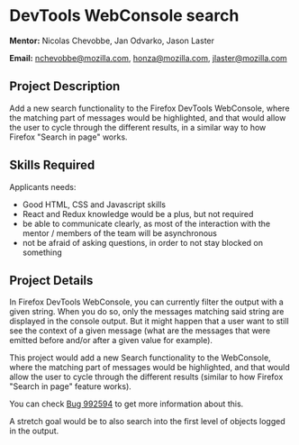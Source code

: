 # DevTools WebConsole search

**Mentor:** Nicolas Chevobbe, Jan Odvarko, Jason Laster

**Email:** nchevobbe@mozilla.com, honza@mozilla.com, jlaster@mozilla.com


## Project Description

Add a new search functionality to the Firefox DevTools WebConsole, 
where the matching part of messages would be highlighted, 
and that would allow the user to cycle through the different results, 
in a similar way to how Firefox "Search in page" works.

## Skills Required

Applicants needs:

* Good HTML, CSS and Javascript skills
* React and Redux knowledge would be a plus, but not required
* be able to communicate clearly, as most of the interaction with the mentor / members of the team will be asynchronous
* not be afraid of asking questions, in order to not stay blocked on something

## Project Details

In Firefox DevTools WebConsole, you can currently filter the output with a given string.
When you do so, only the messages matching said string are displayed in the console output.
But it might happen that a user want to still see the context of a given message (what are
the messages that were emitted before and/or after a given value for example).

This project would add a new Search functionality to the WebConsole, where the matching part of messages
would be highlighted, and that would allow the user to cycle through the different results (similar to how
Firefox "Search in page" feature works).

You can check [Bug 992594](https://bugzilla.mozilla.org/show_bug.cgi?id=992594) to get more information about this.

A stretch goal would be to also search into the first level of objects logged in the output.
